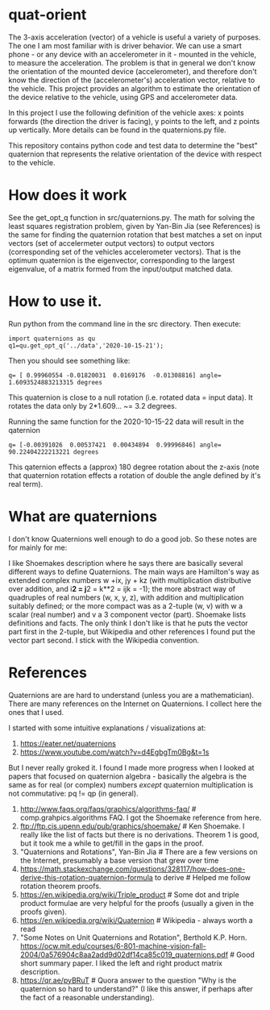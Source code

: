 # quat-orient

The 3-axis acceleration (vector) of a vehicle is useful a variety of purposes. The one I am most familiar with is driver behavior. We can use a smart phone - or any device with an accelerometer in it - mounted in the vehicle, to measure the acceleration. The problem is that in general we don't know the orientation of the mounted device (accelerometer), and therefore don't know the direction of the (accelerometer's) acceleration vector, relative to the vehicle. This project provides an algorithm to estimate the orientation of the device relative to the vehicle, using GPS and accelerometer data.

In this project I use the following definition of the vehicle axes: x points forwards (the direction the driver is facing), y points to the left, and z points up vertically. More details can be found in the quaternions.py file.

This repository contains python code and test data to determine the "best" quaternion that represents the relative orientation of the device with respect to the vehicle.

# How does it work

See the get_opt_q function in src/quaternions.py. The math for solving the least squares registration problem, given by Yan-Bin Jia (see References) is the same for finding the quaternion rotation that best matches a set on input vectors (set of accelermeter output vectors) to output vectors (corresponding set of the vehicles accelerometer vectors). That is the optimum quaternion is the eigenvector, corresponding to the largest eigenvalue, of a matrix formed from the input/output matched data.

# How to use it.
Run python from the command line in the src directory. Then execute:

```
import quaternions as qu
q1=qu.get_opt_q('../data','2020-10-15-21');
```

Then you should see something like:

```
q= [ 0.99960554 -0.01820031  0.0169176  -0.01308816] angle= 1.6093524883213315 degrees
```
This quaternion is close to a null rotation (i.e. rotated data = input data). It rotates the data only by 2*1.609... ~= 3.2 degrees.

Running the same function for the 2020-10-15-22 data will result in the qaternion

```
q= [-0.00391026  0.00537421  0.00434894  0.99996846] angle= 90.22404222213221 degrees
```

This qaternion effects a (approx) 180 degree rotation about the z-axis (note that quaternion rotation effects a rotation of double the angle defined by it's real term).

# What are quaternions

I don't know Quaternions well enough to do a good job. So these notes are for mainly for me:

I like Shoemakes description where he says there are basically several different ways to define Quaternions. The main ways are Hamilton's way as extended complex numbers w +ix, jy + kz (with multiplication distributive over addition, and i**2 = j**2 = k**2 = ijk = -1); the more abstract way of quadruples of real numbers (w, x, y, z), with addition and multiplication suitably defined; or the more compact was as a 2-tuple (w, v) with w a scalar (real number) and v a 3 component vector (part). Shoemake lists definitions and facts. The only think I don't like is that he puts the vector part first in the 2-tuple, but Wikipedia and other references I found put the vector part second. I stick with the Wikipedia convention.

# References

Quaternions are are hard to understand (unless you are a mathematician). There are many references on the Internet on Quaternions. I collect here the ones that I used.

I started with some intuitive explanations / visualizations at:

1. https://eater.net/quaternions
2. https://www.youtube.com/watch?v=d4EgbgTm0Bg&t=1s

But I never really groked it. I found I made more progress when I looked at papers that focused on quaternion algebra - basically the algebra is the same as for real (or complex) numbers *except* quaternion multiplication is not commutative: pq != qp (in general).

1. http://www.faqs.org/faqs/graphics/algorithms-faq/ # comp.grahpics.algorithms FAQ. I got the Shoemake reference from here.
2. ftp://ftp.cis.upenn.edu/pub/graphics/shoemake/ # Ken Shoemake. I really like the list of facts but there is no derivations. Theorem 1 is good, but it took me a while to get/fill in the gaps in the proof.
3. "Quaternions and Rotations", Yan-Bin Jia # There are a few versions on the Internet, presumably a base version that grew over time
4. https://math.stackexchange.com/questions/328117/how-does-one-derive-this-rotation-quaternion-formula to derive # Helped me follow rotation theorem proofs.
5. https://en.wikipedia.org/wiki/Triple_product # Some dot and triple product formulae are very helpful for the proofs (usually a given in the proofs given).
5. https://en.wikipedia.org/wiki/Quaternion # Wikipedia - always worth a read
6. "Some Notes on Unit Quaternions and Rotation", Berthold K.P. Horn. https://ocw.mit.edu/courses/6-801-machine-vision-fall-2004/0a576904c8aa2add9d02df14ca85c019_quaternions.pdf # Good short summary paper. I liked the left and right product matrix description.
7. https://qr.ae/pyBRuT # Quora answer to the question "Why is the quaternion so hard to understand?" (I like this answer, if perhaps after the fact of a reasonable understanding).

